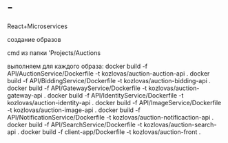 # -

React+Microservices

создание образов

cmd из папки 'Projects/Auctions

выполняем для каждого образа:
docker build -f API/AuctionService/Dockerfile -t kozlovas/auction-auction-api .
docker build -f API/BiddingService/Dockerfile -t kozlovas/auction-bidding-api .
docker build -f API/GatewayService/Dockerfile -t kozlovas/auction-gateway-api .
docker build -f API/IdentityService/Dockerfile -t kozlovas/auction-identity-api .
docker build -f API/ImageService/Dockerfile -t kozlovas/auction-image-api .
docker build -f API/NotificationService/Dockerfile -t kozlovas/auction-notificaction-api .
docker build -f API/SearchService/Dockerfile -t kozlovas/auction-search-api .
docker build -f client-app/Dockerfile -t kozlovas/auction-front .
